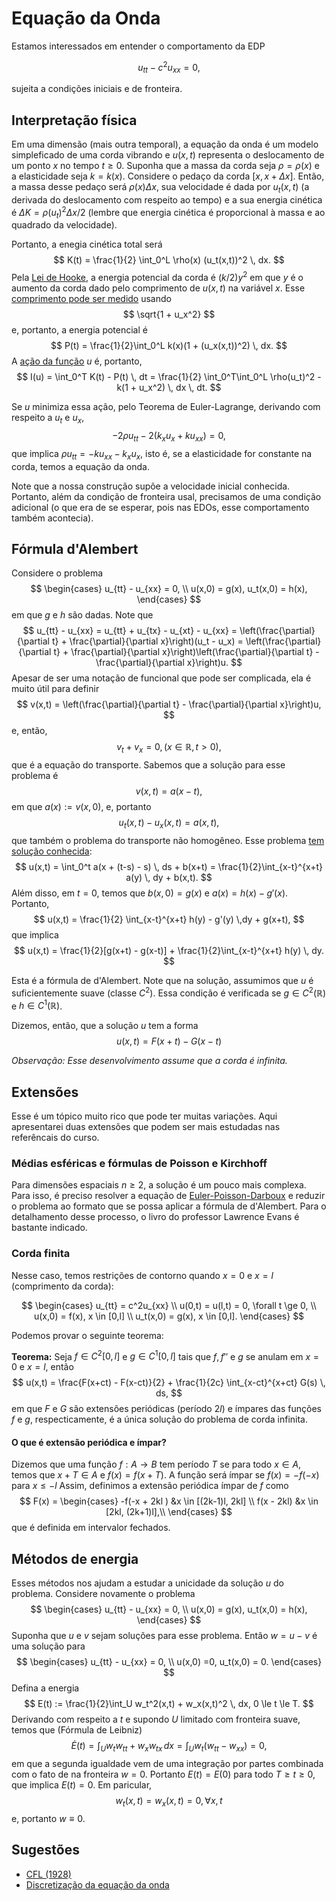 # Equação da Onda 

Estamos interessados em entender o comportamento da EDP 

$$u_{tt} - c^2u_{xx} = 0,$$

sujeita a condições iniciais e de fronteira. 

## Interpretação física 

Em uma dimensão (mais outra temporal), a equação da onda é um modelo simpleficado de uma corda vibrando e 
$u(x,t)$ representa o deslocamento de um ponto $x$ no tempo $t \ge 0$. Suponha que a massa da 
corda seja $\rho = \rho(x)$ e a elasticidade seja $k = k(x)$. Considere o pedaço da corda $[x, x + \Delta x]$. 
Então, a massa desse pedaço será $\rho(x) \Delta x$, sua velocidade é dada por $u_t(x,t)$ (a derivada do deslocamento 
com respeito ao tempo) e a sua energia cinética é $\Delta K = \rho (u_t)^2 \Delta x / 2$ (lembre que energia cinética 
é proporcional à massa e ao quadrado da velocidade). 

Portanto, a enegia cinética total será 
$$
K(t) = \frac{1}{2} \int_0^L \rho(x) (u_t(x,t))^2 \, dx.
$$
Pela [Lei de Hooke](https://en.wikipedia.org/wiki/Hooke%27s_law), a energia potencial da corda é $(k/2)y^2$ em que $y$ é o aumento da corda dado pelo comprimento de $u(x,t)$ na variável $x$. Esse [comprimento pode ser medido](https://en.wikipedia.org/wiki/Arc_length#Finding_arc_lengths_by_integrating) usando 
$$
\sqrt{1 + u_x^2}
$$
e, portanto, a energia potencial é 
$$
P(t) = \frac{1}{2}\int_0^L k(x)(1 + (u_x(x,t))^2) \, dx.
$$
A [ação da função](https://lucasmoschen.github.io/ta-sessions/edp/calculus_of_variations/#o-calculo-das-variacoes) $u$ é, portanto, 
$$
I(u) = \int_0^T K(t) - P(t) \, dt = \frac{1}{2} \int_0^T\int_0^L \rho(u_t)^2 - k(1 + u_x^2) \, dx \, dt.
$$

Se $u$ minimiza essa ação, pelo Teorema de Euler-Lagrange, derivando com respeito a $u_t$ e $u_x$, 
$$
-2\rho u_{tt} - 2(k_xu_x + ku_{xx})  = 0,
$$
que implica $\rho u_{tt} = -ku_{xx} - k_xu_x$, isto é, se a elasticidade for constante na corda, temos a equação da onda.

Note que a nossa construção supõe a velocidade inicial conhecida. Portanto, além da condição de fronteira usal, precisamos de uma condição adicional (o que era de se esperar, pois nas EDOs, esse comportamento também acontecia).

## Fórmula d'Alembert 

Considere o problema 
$$
\begin{cases}
    u_{tt} - u_{xx} = 0, \\
    u(x,0) = g(x), u_t(x,0) = h(x),
\end{cases}
$$
em que $g$ e $h$ são dadas. Note que 
$$
u_{tt} - u_{xx} = u_{tt} + u_{tx} - u_{xt} - u_{xx} = \left(\frac{\partial}{\partial t} + \frac{\partial}{\partial x}\right)(u_t - u_x) = \left(\frac{\partial}{\partial t} + \frac{\partial}{\partial x}\right)\left(\frac{\partial}{\partial t} - \frac{\partial}{\partial x}\right)u.
$$
Apesar de ser uma notação de funcional que pode ser complicada, ela é muito útil para definir 
$$
v(x,t) = \left(\frac{\partial}{\partial t} - \frac{\partial}{\partial x}\right)u, 
$$
e, então, 
$$
v_t + v_x = 0, (x \in \mathbb{R}, t > 0),
$$
que é a equação do transporte. Sabemos que a solução para esse problema é 
$$
v(x,t) = a(x - t), 
$$
em que $a(x) := v(x,0)$, e, portanto 
$$
u_t(x,t) - u_x(x,t) = a(x,t), 
$$
que também o problema do transporte não homogêneo. Esse problema [tem solução conhecida](https://www.youtube.com/watch?v=1emgOSiNocE): 
$$
u(x,t) = \int_0^t a(x + (t-s) - s) \, ds + b(x+t) = \frac{1}{2}\int_{x-t}^{x+t} a(y) \, dy + b(x,t).
$$
Além disso, em $t=0$, temos que $b(x,0) = g(x)$ e $a(x) = h(x) - g'(x)$. Portanto, 
$$
u(x,t) = \frac{1}{2} \int_{x-t}^{x+t} h(y) - g'(y) \,dy + g(x+t), 
$$
que implica 
$$
u(x,t) = \frac{1}{2}[g(x+t) - g(x-t)] + \frac{1}{2}\int_{x-t}^{x+t} h(y) \, dy.
$$

Esta é a fórmula de d'Alembert. Note que na solução, assumimos que $u$ é suficientemente suave (classe $C^2$). Essa condição é verificada se $g \in C^2(\mathbb{R})$ e $h \in C^1(\mathbb{R})$. 

Dizemos, então, que a solução $u$ tem a forma 
$$
u(x,t) = F(x+t) - G(x-t)
$$

*Observação: Esse desenvolvimento assume que a corda é infinita.*

## Extensões

Esse é um tópico muito rico que pode ter muitas variações. Aqui apresentarei duas extensões que podem ser mais estudadas nas referêncais do curso. 

### Médias esféricas e fórmulas de Poisson e Kirchhoff

Para dimensões espaciais $n \ge 2$, a solução é um pouco mais complexa. Para isso, é preciso resolver a equação de [Euler-Poisson-Darboux](https://en.wikipedia.org/wiki/Euler%E2%80%93Poisson%E2%80%93Darboux_equation) e reduzir o problema ao formato que se possa aplicar a fórmula de d'Alembert. Para o detalhamento desse processo, o livro do professor Lawrence Evans é bastante indicado. 

### Corda finita 

Nesse caso, temos restrições de contorno quando $x=0$ e $x=l$ (comprimento da corda): 

$$
\begin{cases}
u_{tt} = c^2u_{xx} \\
u(0,t) = u(l,t) = 0, \forall t \ge 0, \\
u(x,0) = f(x), x \in [0,l] \\ 
u_t(x,0) = g(x), x \in [0,l].
\end{cases}
$$

Podemos provar o seguinte teorema: 

**Teorema:** Seja $f \in C^2[0,l]$ e $g \in C^1[0,l]$ tais que $f, f''$ e $g$ se anulam em $x=0$ e $x=l$, então 
$$
u(x,t) = \frac{F(x+ct) - F(x-ct)}{2} + \frac{1}{2c} \int_{x-ct}^{x+ct} G(s) \, ds,
$$
em que $F$ e $G$ são extensões periódicas (período $2l$) e ímpares das funções $f$ e $g$, respecticamente, é a única solução do problema de corda infinita. 

#### O que é extensão periódica e ímpar? 

Dizemos que uma função $f: A \to B$ tem período $T$ se para todo $x \in A$, temos que $x+ T \in A$ e $f(x) = f(x+ T)$. A função será ímpar se $f(x) = -f(-x)$ para $x \le -l$ Assim, definimos a extensão periódica ímpar de $f$ como 
$$
F(x) = \begin{cases}
    -f(-x + 2kl ) &x \in [(2k-1)l, 2kl] \\
    f(x - 2kl) &x \in [2kl, (2k+1)l],\\
\end{cases}
$$
que é definida em intervalor fechados.

## Métodos de energia 

Esses métodos nos ajudam a estudar a unicidade da solução $u$ do problema. Considere novamente o problema 
$$
\begin{cases}
    u_{tt} - u_{xx} = 0, \\
    u(x,0) = g(x), u_t(x,0) = h(x),
\end{cases}
$$
Suponha que $u$ e $v$ sejam soluções para esse problema. Então $w = u - v$ é uma solução para 
$$
\begin{cases}
    u_{tt} - u_{xx} = 0, \\
    u(x,0) =0, u_t(x,0) = 0.
\end{cases}
$$
Defina a energia 
$$
E(t) := \frac{1}{2}\int_U w_t^2(x,t) + w_x(x,t)^2 \, dx, 0 \le t \le T. 
$$
Derivando com respeito a $t$ e supondo $U$ limitado com fronteira suave, temos que (Fórmula de Leibniz)
$$
\dot{E}(t) = \int_U w_tw_{tt} + w_xw_{tx} \, dx = \int_U w_t(w_{tt} - w_{xx}) = 0,
$$
em que a segunda igualdade vem de uma integração por partes combinada com o fato de na fronteira $w = 0$. Portanto $E(t) = E(0)$ para todo $T \ge t \ge 0$, que implica $E(t) = 0$. Em paricular, 
$$
w_t(x,t) = w_x(x,t) = 0, \forall x, t
$$
e, portanto $w \equiv 0$. 

## Sugestões 

- [CFL (1928)](https://web.stanford.edu/class/cme324/classics/courant-friedrichs-lewy.pdf)
- [Discretização da equação da onda](https://www.mtnmath.com/whatrh/node66.html)